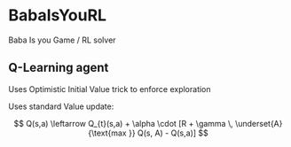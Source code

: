 # BabaIsYouRL
Baba Is you Game / RL solver

## Q-Learning agent

Uses Optimistic Initial Value trick to enforce exploration

Uses standard Value update:

$$
Q(s,a) \leftarrow Q_{t}(s,a) + \alpha \cdot [R + \gamma \, \underset{A}{\text{max }} Q(s, A) - Q(s,a)]
$$
